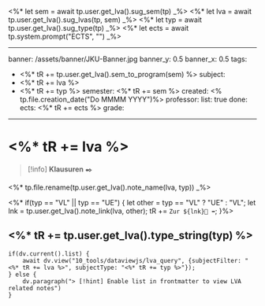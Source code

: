 <%* let sem = await tp.user.get_lva().sug_sem(tp) _%>
<%* let lva = await tp.user.get_lva().sug_lvas(tp, sem) _%>
<%* let typ = await tp.user.get_lva().sug_type(tp) _%>
<%* let ects = await tp.system.prompt("ECTS", "") _%>

---
banner: /assets/banner/JKU-Banner.jpg
banner_y: 0.5
banner_x: 0.5
tags:
  - <%* tR += tp.user.get_lva().sem_to_program(sem) %>
subject:
  - <%* tR += lva %>
  - <%* tR += typ %>
semester: <%* tR += sem %>
created: <% tp.file.creation_date("Do MMMM YYYY")%>
professor:
list: true
done:
ects: <%* tR += ects %>
grade:
---

# <%* tR += lva %>

> [!info] **Klausuren** ✒️
> 

<%* tp.file.rename(tp.user.get_lva().note_name(lva, typ)) _%> 

<%* if(typ == "VL" || typ == "UE") { 
    let other = typ == "VL" ? "UE" : "VL";
    let lnk = tp.user.get_lva().note_link(lva, other);
    tR += `Zur ${lnk}📓 ➡️`;
}%>

## <%* tR += tp.user.get_lva().type_string(typ) %>

```dataviewjs
if(dv.current().list) {
    await dv.view("10_tools/dataviewjs/lva_query", {subjectFilter: "<%* tR += lva %>", subjectType: "<%* tR += typ %>"});
} else {
	dv.paragraph("> [!hint] Enable list in frontmatter to view LVA related notes")
}
```